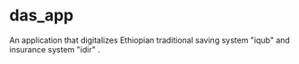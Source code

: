 # das_app
An application that digitalizes Ethiopian traditional saving system "iqub" and insurance system "idir" .
